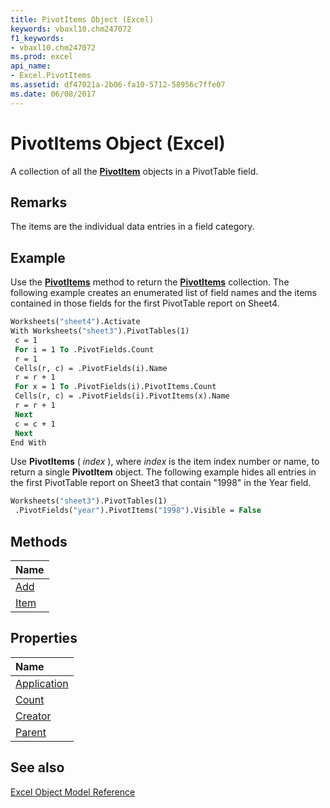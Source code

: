 ```yaml
---
title: PivotItems Object (Excel)
keywords: vbaxl10.chm247072
f1_keywords:
- vbaxl10.chm247072
ms.prod: excel
api_name:
- Excel.PivotItems
ms.assetid: df47021a-2b06-fa10-5712-58956c7ffe07
ms.date: 06/08/2017
---
```



# PivotItems Object (Excel)

A collection of all the  **[PivotItem](Excel.PivotItem.md)** objects in a PivotTable field.


## Remarks

 The items are the individual data entries in a field category.


## Example

Use the  **[PivotItems](Excel.PivotField.PivotItems.md)** method to return the **[PivotItems](Excel.PivotItems.md)** collection. The following example creates an enumerated list of field names and the items contained in those fields for the first PivotTable report on Sheet4.


```vb
Worksheets("sheet4").Activate 
With Worksheets("sheet3").PivotTables(1) 
 c = 1 
 For i = 1 To .PivotFields.Count 
 r = 1 
 Cells(r, c) = .PivotFields(i).Name 
 r = r + 1 
 For x = 1 To .PivotFields(i).PivotItems.Count 
 Cells(r, c) = .PivotFields(i).PivotItems(x).Name 
 r = r + 1 
 Next 
 c = c + 1 
 Next 
End With
```

Use  **PivotItems** ( _index_ ), where _index_ is the item index number or name, to return a single **PivotItem** object. The following example hides all entries in the first PivotTable report on Sheet3 that contain "1998" in the Year field.




```vb
Worksheets("sheet3").PivotTables(1) _ 
 .PivotFields("year").PivotItems("1998").Visible = False
```


## Methods



|**Name**|
|:-----|
|[Add](Excel.PivotItems.Add.md)|
|[Item](Excel.PivotItems.Item.md)|

## Properties



|**Name**|
|:-----|
|[Application](Excel.PivotItems.Application.md)|
|[Count](Excel.PivotItems.Count.md)|
|[Creator](Excel.PivotItems.Creator.md)|
|[Parent](Excel.PivotItems.Parent.md)|

## See also


[Excel Object Model Reference](./overview/Excel/object-model.md)
